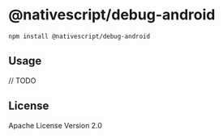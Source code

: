 # @nativescript/debug-android

```cli
npm install @nativescript/debug-android
```

## Usage

// TODO

## License

Apache License Version 2.0
